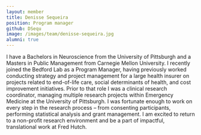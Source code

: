 ```yaml
---
layout: member
title: Denisse Sequeira
position: Program manager
github: DSequ
image: /images/team/denisse-sequeira.jpg
alumni: true
---
```


I have a Bachelors in Neuroscience from the University of Pittsburgh and a Masters in Public Management from Carnegie Mellon University. I recently joined the Bedford Lab as a Program Manager, having previously worked conducting strategy and project management for a large health insurer on projects related to end-of-life care, social determinants of health, and cost improvement initiatives. Prior to that role I was a clinical research coordinator, managing multiple research projects within Emergency Medicine at the University of Pittsburgh. I was fortunate enough to work on every step in the research process – from consenting participants, performing statistical analysis and grant management. I am excited to return to a non-profit research environment and be a part of impactful, translational work at Fred Hutch.
